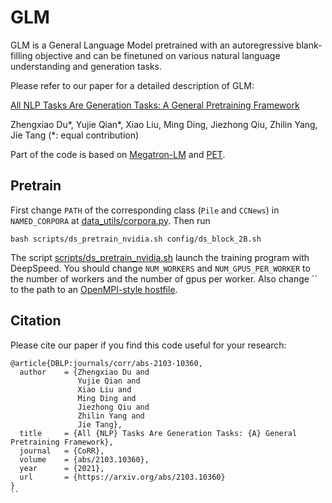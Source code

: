 # GLM

GLM is a General Language Model pretrained with an autoregressive blank-filling objective and can be finetuned on 
various natural language understanding and generation tasks. 

Please refer to our paper for a detailed description of GLM:

[All NLP Tasks Are Generation Tasks: A General Pretraining Framework](https://arxiv.org/abs/2103.10360)

Zhengxiao Du*, Yujie Qian*, Xiao Liu, Ming Ding, Jiezhong Qiu, Zhilin Yang, Jie Tang (*: equal contribution)

Part of the code is based on [Megatron-LM](https://github.com/NVIDIA/Megatron-LM) and [PET](https://github.com/timoschick/pet).


## Pretrain
First change `PATH` of the corresponding class (`Pile` and `CCNews`) in `NAMED_CORPORA` at [data_utils/corpora.py](data_utils/corpora.py). Then run
```shell
bash scripts/ds_pretrain_nvidia.sh config/ds_block_2B.sh
```
The script [scripts/ds_pretrain_nvidia.sh](scripts/ds_pretrain_nvidia.sh) launch the training program with DeepSpeed. You should change `NUM_WORKERS` and `NUM_GPUS_PER_WORKER` to the number of workers and the number of gpus per worker. Also change `` to the path to an [OpenMPI-style hostfile]((https://www.deepspeed.ai/getting-started/#resource-configuration-multi-node)).

## Citation
Please cite our paper if you find this code useful for your research:
```
@article{DBLP:journals/corr/abs-2103-10360,
  author    = {Zhengxiao Du and
               Yujie Qian and
               Xiao Liu and
               Ming Ding and
               Jiezhong Qiu and
               Zhilin Yang and
               Jie Tang},
  title     = {All {NLP} Tasks Are Generation Tasks: {A} General Pretraining Framework},
  journal   = {CoRR},
  volume    = {abs/2103.10360},
  year      = {2021},
  url       = {https://arxiv.org/abs/2103.10360}
}
``